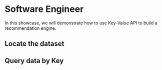 # Software Engineer
In this showcase, we will demonstrate how to use Key-Value API to build a recommendation engine. 

## Locate the dataset

## Query data by Key
